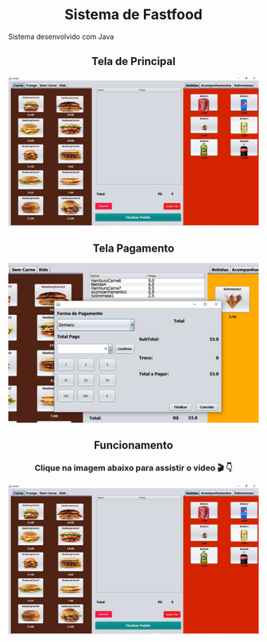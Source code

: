 <h1 align="center">Sistema de Fastfood</h1> 

<p>Sistema desenvolvido com Java</p>

<h2 align="center">Tela de Principal</h2>
<div align="center">
<img src="SistemaDeVendas/src/imagens/TelaPrincipal.JPG" width="700px"/>
  
<h2 align="center">Tela Pagamento</h2>
<div align="center">
<img src="SistemaDeVendas/src/imagens/TelaPagamento.JPG" width="700px" />
</div>
 
<h2 align="center">Funcionamento</h2>
<div align="center">
  <h3>Clique na imagem abaixo para assistir o video 🎬 👇</h3>
  <a href="https://youtu.be/AVIZPyGZxmI"><img src="SistemaDeVendas/src/imagens/TelaPrincipal.JPG" width="700px"/></a>
</video>
</div>

